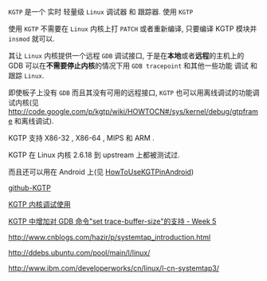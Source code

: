 

`KGTP` 是一个 实时 轻量级 `Linux` 调试器 和 跟踪器. 使用 `KGTP`

使用 `KGTP` 不需要在 `Linux` 内核上打 `PATCH` 或者重新编译, 只要编译 KGTP 模块并 `insmod` 就可以.

其让 `Linux` 内核提供一个远程 `GDB` 调试接口, 于是在**本地**或者**远程**的主机上的 GDB 可以在**不需要停止内核**的情况下用 `GDB tracepoint` 和其他一些功能 调试 和 跟踪 `Linux`.

即使板子上没有 `GDB` 而且其没有可用的远程接口, `KGTP` 也可以用离线调试的功能调试内核(见 http://code.google.com/p/kgtp/wiki/HOWTOCN#/sys/kernel/debug/gtpframe 和离线调试).

KGTP 支持 X86-32 ,  X86-64 ,  MIPS 和 ARM .

KGTP 在 Linux 内核 2.6.18 到 upstream 上都被测试过.

而且还可以用在 Android 上(见 [HowToUseKGTPinAndroid](http://code.google.com/p/kgtp/wiki/HowToUseKGTPinAndroid))

[github-KGTP](https://github.com/teawater/kgtp)

[KGTP 内核调试使用](http://blog.csdn.net/djinglan/article/details/15335653)

[ KGTP 中增加对 GDB 命令"set trace-buffer-size"的支持 - Week 5](http://blog.csdn.net/calmdownba/article/details/38659317)



http://www.cnblogs.com/hazir/p/systemtap_introduction.html

http://ddebs.ubuntu.com/pool/main/l/linux/

http://www.ibm.com/developerworks/cn/linux/l-cn-systemtap3/